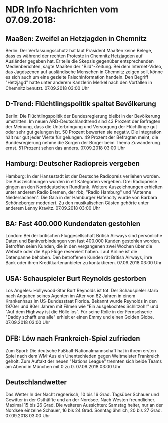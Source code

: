 # NDR Info Nachrichten vom 07.09.2018:


## Maaßen: Zweifel an Hetzjagden in Chemnitz
Berlin: Der Verfassungsschutz hat laut Präsident Maaßen keine Belege, dass es während der rechten Proteste in Chemnitz Hetzjagden auf Ausländer gegeben hat. Er teile die Skepsis gegenüber entsprechenden Medienberichten, sagte Maaßen der "Bild"-Zeitung. Bei dem Internet-Video, das Jagdszenen auf ausländische Menschen in Chemnitz zeigen soll, könne es sich auch um eine gezielte Falschinformation handeln. Den Begriff "Hetzjagd" hatte unter anderem Kanzlerin Merkel nach den Vorfällen in Chemnitz benutzt. 07.09.2018 03:00 Uhr 

## D-Trend: Flüchtlingspolitik spaltet Bevölkerung
Berlin: Die Flüchtlingspolitik der Bundesregierung bleibt in der Bevölkerung umstritten. Im neuen ARD-Deutschlandtrend sind 43 Prozent der Befragten der Meinung, dass die Unterbringung und Versorgung der Flüchtlinge gut oder sehr gut gelungen ist. 50 Prozent bewerten sie negativ. Die Integration hält nur gut jeder Vierte für gelungen. 49 Prozent der Befragten meint, die Bundesregierung nehme die Sorgen der Bürger beim Thema Zuwanderung ernst. 51 Prozent sehen das anders. 07.09.2018 03:00 Uhr 

## Hamburg: Deutscher Radiopreis vergeben
Hamburg: In der Hansestadt ist der Deutsche Radiopreis verliehen worden. Die Auszeichnungen wurden in elf Kategorien vergeben. Drei Radiopreise gingen an den Norddeutschen Rundfunk. Weitere Auszeichnungen erhielten unter anderem  Radio Bremen, der rbb, "Radio Hamburg" und "Antenne Niedersachsen". Die Gala in der Hamburger Hafencity wurde von Barbara Schöneberger moderiert. Zu den musikalischen Gästen gehörte unter anderem Lenny Kravitz. 07.09.2018 03:00 Uhr 

## BA: Fast 400.000 Kundendaten gestohlen
London: Bei der britischen Fluggesellschaft British Airways sind persönliche Daten und Bankverbindungen von fast 400.000 Kunden gestohlen worden. Betroffen seien Kunden, die in den vergangenen zwei Wochen über die Website oder die App Flüge reserviert haben. Laut Airline ist die Datenpanne  behoben. Den betroffenen Kunden rät British Airways, ihre Bank oder ihren Kreditkartenanbieter zu kontaktieren. 07.09.2018 03:00 Uhr 

## USA: Schauspieler Burt Reynolds gestorben
Los Angeles:			Hollywood-Star Burt Reynolds ist tot. Der Schauspieler starb nach Angaben seines Agenten im Alter von 82 Jahren in einem Krankenhaus im US-Bundesstaat Florida. Bekannt wurde Reynolds in den 1970er und 80er Jahren mit Filmen wie "Ein ausgekochtes Schlitzohr" und "Auf dem Highway ist die Hölle los". Für seine Rolle in der Fernsehserie "Daddy schafft uns alle" erhielt er einen Emmy und einen Golden Globe. 07.09.2018 03:00 Uhr 

## DFB: Löw nach Frankreich-Spiel zufrieden
Zum Sport: 	Die deutsche Fußball-Nationalmannschaft hat in ihrem ersten Spiel nach dem WM-Aus ein Unentschieden gegen Weltmeister Frankreich geholt. Zum Auftakt der neuen "Nations League" trennten sich beide Teams am Abend in München mit 0 zu 0. 07.09.2018 03:00 Uhr 

## Deutschlandwetter
Das Wetter In der Nacht regnerisch, 10 bis 16 Grad. Tagsüber Schauer und Gewitter in der Osthälfte und an der Nordsee. Nach Westen freundlicher. Maximal 15 bis 26 Grad. Die weiteren Aussichten:
Samstag heiter, nur an der Nordsee einzelne Schauer, 16 bis 24 Grad. Sonntag ähnlich, 20 bis 27 Grad. 07.09.2018 03:00 Uhr 

